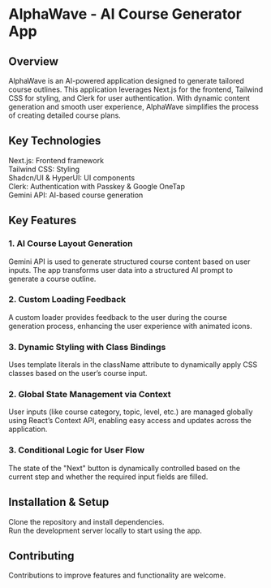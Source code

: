 # AlphaWave - AI Course Generator App
## Overview
AlphaWave is an AI-powered application designed to generate tailored course outlines. This application leverages Next.js for the frontend, Tailwind CSS for styling, and Clerk for user authentication. With dynamic content generation and smooth user experience, AlphaWave simplifies the process of creating detailed course plans.

## Key Technologies
Next.js: Frontend framework    
Tailwind CSS: Styling        
Shadcn/UI & HyperUI: UI components   
Clerk: Authentication with Passkey & Google OneTap       
Gemini API: AI-based course generation    

## Key Features
### 1. AI Course Layout Generation
Gemini API is used to generate structured course content based on user inputs. The app transforms user data into a structured AI prompt to generate a course outline.   

### 2. Custom Loading Feedback
A custom loader provides feedback to the user during the course generation process, enhancing the user experience with animated icons.       

### 3. Dynamic Styling with Class Bindings
Uses template literals in the className attribute to dynamically apply CSS classes based on the user’s course input.       

### 2. Global State Management via Context
User inputs (like course category, topic, level, etc.) are managed globally using React’s Context API, enabling easy access and updates across the application.   

### 3. Conditional Logic for User Flow
The state of the "Next" button is dynamically controlled based on the current step and whether the required input fields are filled.   

## Installation & Setup
Clone the repository and install dependencies.     
Run the development server locally to start using the app.     

## Contributing
Contributions to improve features and functionality are welcome.
